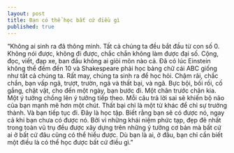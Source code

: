```yaml
---
layout: post
title: Bạn có thể học bất cứ điều gì
published: true
---
```


“Không ai sinh ra đã thông minh. Tất cả chúng ta đều bắt đầu từ con số 0. Không nói được, không đi được, chắc chắn không làm được đại số. Cộng, đọc, viết, đạp xe, ban đầu không ai giỏi môn nào cả. Đã có lúc Einstein không thể đếm đến 10 và Shakespeare phải học bảng chữ cái ABC giống như tất cả chúng ta. Rất may, chúng ta sinh ra để học hỏi. Chậm rãi, chắc chắn, bạn vấp ngã, trượt, trườn, ngã và thất bại, và ngã. Bực bội, bối rối, cố gắng, chật vật, cho đến một ngày, bạn bước đi. Một chân trước chân kia. Một ý tưởng chồng lên ý tưởng tiếp theo. Mỗi câu trả lời sai sẽ khiến bộ não của bạn mạnh mẽ hơn một chút. Thất bại chỉ là một từ khác để chỉ sự trưởng thành. Và bạn tiếp tục đi. Đây là học tập. Biết rằng bạn sẽ có được nó, ngay cả khi bạn chưa có được nó. Bởi vì những khái niệm phức tạp, đẹp đẽ nhất trong toàn vũ trụ đều được xây dựng trên những ý tưởng cơ bản mà bất cứ ai ở bất cứ đâu cũng có thể hiểu được. Dù bạn là ai, ở đâu, bạn chỉ cần biết một điều là có thể học được bất cứ điều gì.”